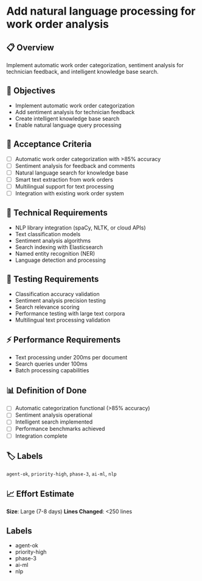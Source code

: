 # Add natural language processing for work order analysis

## 📋 Overview
Implement automatic work order categorization, sentiment analysis for technician feedback, and intelligent knowledge base search.

## 🎯 Objectives
- Implement automatic work order categorization
- Add sentiment analysis for technician feedback
- Create intelligent knowledge base search
- Enable natural language query processing

## 📝 Acceptance Criteria
- [ ] Automatic work order categorization with >85% accuracy
- [ ] Sentiment analysis for feedback and comments
- [ ] Natural language search for knowledge base
- [ ] Smart text extraction from work orders
- [ ] Multilingual support for text processing
- [ ] Integration with existing work order system

## 🔧 Technical Requirements
- NLP library integration (spaCy, NLTK, or cloud APIs)
- Text classification models
- Sentiment analysis algorithms
- Search indexing with Elasticsearch
- Named entity recognition (NER)
- Language detection and processing

## 🧪 Testing Requirements
- Classification accuracy validation
- Sentiment analysis precision testing
- Search relevance scoring
- Performance testing with large text corpora
- Multilingual text processing validation

## ⚡ Performance Requirements
- Text processing under 200ms per document
- Search queries under 100ms
- Batch processing capabilities

## 📊 Definition of Done
- [ ] Automatic categorization functional (>85% accuracy)
- [ ] Sentiment analysis operational
- [ ] Intelligent search implemented
- [ ] Performance benchmarks achieved
- [ ] Integration complete

## 🏷️ Labels
`agent-ok`, `priority-high`, `phase-3`, `ai-ml`, `nlp`

## 📈 Effort Estimate
**Size**: Large (7-8 days)
**Lines Changed**: <250 lines

## Labels
- agent-ok
- priority-high
- phase-3
- ai-ml
- nlp
